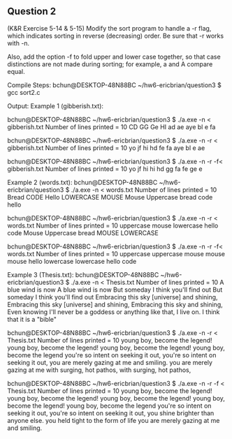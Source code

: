 ## Question 2

(K&R Exercise 5-14 & 5-15) Modify the sort program to handle a -r flag, which indicates sorting in reverse (decreasing) order. Be sure that -r works with -n.

Also, add the option -f to fold upper and lower case together, so that case distinctions are not made during sorting; for example, a and A compare equal.

Compile Steps:
bchun@DESKTOP-48N88BC ~/hw6-ericbrian/question3
$ gcc sort2.c

Output:
Example 1 (gibberish.txt):

bchun@DESKTOP-48N88BC ~/hw6-ericbrian/question3
$ ./a.exe -n < gibberish.txt
Number of lines printed = 10
CD
GG
Ge
HI
ad
ae
aye
bl
e
fa

bchun@DESKTOP-48N88BC ~/hw6-ericbrian/question3
$ ./a.exe -n -r < gibberish.txt
Number of lines printed = 10
yo
jf
hi
hd
fe
fa
aye
bl
e
ae

bchun@DESKTOP-48N88BC ~/hw6-ericbrian/question3
$ ./a.exe -n -r -f< gibberish.txt
Number of lines printed = 10
yo
jf
hi
hi
hd
gg
fa
fe
ge
e

Example 2 (words.txt):
bchun@DESKTOP-48N88BC ~/hw6-ericbrian/question3
$ ./a.exe -n < words.txt
Number of lines printed = 10
Bread
CODE
Hello
LOWERCASE
MOUSE
Mouse
Uppercase
bread
code
hello

bchun@DESKTOP-48N88BC ~/hw6-ericbrian/question3
$ ./a.exe -n -r < words.txt
Number of lines printed = 10
uppercase
mouse
lowercase
hello
code
Mouse
Uppercase
bread
MOUSE
LOWERCASE

bchun@DESKTOP-48N88BC ~/hw6-ericbrian/question3
$ ./a.exe -n -r -f< words.txt
Number of lines printed = 10
uppercase
uppercase
mouse
mouse
mouse
hello
lowercase
lowercase
hello
code

Example 3 (Thesis.txt):
bchun@DESKTOP-48N88BC ~/hw6-ericbrian/question3
$ ./a.exe -n < Thesis.txt
Number of lines printed = 10
A blue wind is now
A blue wind is now
But someday I think you'll find out
But someday I think you'll find out
Embracing this sky [universe] and shining,
Embracing this sky [universe] and shining,
Embracing this sky and shining,
Even knowing I'll never be a goddess or anything like that,
I live on.
I think that it is a "bible"

bchun@DESKTOP-48N88BC ~/hw6-ericbrian/question3
$ ./a.exe -n -r < Thesis.txt
Number of lines printed = 10
young boy, become the legend!
young boy, become the legend!
young boy, become the legend!
young boy, become the legend
you're so intent on seeking it out,
you're so intent on seeking it out,
you are merely gazing at me and smiling.
you are merely gazing at me
with surging, hot pathos,
with surging, hot pathos,

bchun@DESKTOP-48N88BC ~/hw6-ericbrian/question3
$ ./a.exe -n -r -f < Thesis.txt
Number of lines printed = 10
young boy, become the legend!
young boy, become the legend!
young boy, become the legend!
young boy, become the legend!
young boy, become the legend
you're so intent on seeking it out,
you're so intent on seeking it out,
you shine brighter than anyone else.
you held tight to the form of life
you are merely gazing at me and smiling.


